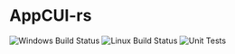 # AppCUI-rs

![Windows Build Status](https://github.com/gdt050579/AppCUI-rs/actions/workflows/rust.yml/badge.svg?branch=main&event=push)
![Linux Build Status](https://github.com/gdt050579/AppCUI-rs/actions/workflows/rust.yml/badge.svg?branch=main&event=push)
![Unit Tests](https://img.shields.io/badge/tests-passing-brightgreen)